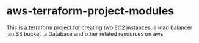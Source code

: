 # aws-terraform-project-modules
This is a terraform project for creating two EC2 instances, a load balancer ,an S3 bucket ,a Database and other related resources on aws
